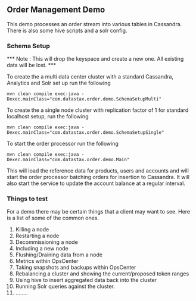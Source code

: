 ## Order Management Demo 

This demo processes an order stream into various tables in Cassandra. There is also some hive scripts and a solr config.

### Schema Setup

*** Note : This will drop the keyspace and create a new one. All existing data will be lost. ***

To create the a multi data center cluster with a standard Cassandra, Analytics and Solr set up run the following

    mvn clean compile exec:java -Dexec.mainClass="com.datastax.order.demo.SchemaSetupMulti"

To create the a single node cluster with replication factor of 1 for standard localhost setup, run the following

    mvn clean compile exec:java -Dexec.mainClass="com.datastax.order.demo.SchemaSetupSingle"

To start the order processor run the following

    mvn clean compile exec:java -Dexec.mainClass="com.datastax.order.demo.Main"

This will load the reference data for products, users and accounts and will start the order processor batching orders for insertion to Cassandra. It will also start the service to update the account balance at a regular interval. 

### Things to test

For a demo there may be certain things that a client may want to see. Here is a list of some of the common ones.

1. Killing a node 
2. Restarting a node
3. Decommissioning a node
4. Including a new node
5. Flushing/Draining data from a node
6. Metrics within OpsCenter
7. Taking snapshots and backups within OpsCenter
8. Rebalancing a cluster and showing the current/proposed token ranges
9. Using hive to insert aggregated data back into the cluster
10. Running Solr queries against the cluster.
11. ........



